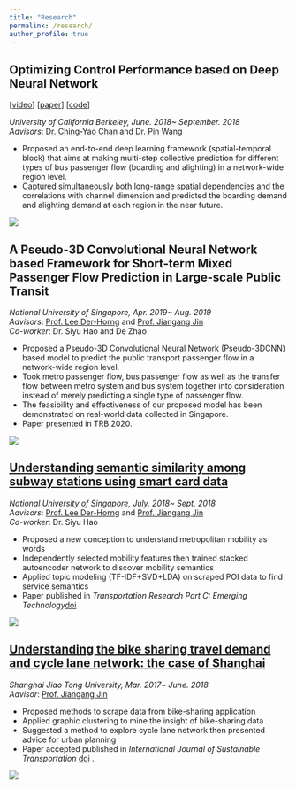 ```yaml
---
title: "Research"
permalink: /research/
author_profile: true
---
```



## Optimizing Control Performance based on Deep Neural Network 
[[video](https://www.youtube.com/watch?v=YOHQaaQjuyI)] [[paper](https://arxiv.org/pdf/1901.11212.pdf)] [[code](https://github.com/SHITIANYU-hue/Data-driven-control)]

*University of California Berkeley, June. 2018~ September. 2018*  
*Advisors*: [Dr. Ching-Yao Chan](https://path.berkeley.edu/ching-yao-chan) and [Dr. Pin Wang](https://path.berkeley.edu/pin-wang)  
* Proposed an end-to-end deep learning framework (spatial-temporal block) that aims at making multi-step collective prediction for different types of bus passenger flow (boarding and alighting) in a network-wide region level.
* Captured simultaneously both long-range spatial dependencies and the correlations with channel dimension and predicted the boarding demand and alighting demand at each region in the near future.

![](https://github.com/SHITIANYU-hue/SHITIANYU-hue.github.io/blob/master/files/control.png) 

## A Pseudo-3D Convolutional Neural Network based Framework for Short-term Mixed Passenger Flow Prediction in Large-scale Public Transit 
*National University of Singapore, Apr. 2019~ Aug. 2019*  
*Advisors*: [Prof. Lee Der-Horng](http://www.eng.nus.edu.sg/cee/people/ceeleedh/) and [Prof. Jiangang Jin](http://naoce.sjtu.edu.cn/en/teachershow.aspx?info_lb=24&info_id=8&flag=2)  
*Co-worker*: Dr. Siyu Hao and De Zhao  
*  Proposed a Pseudo-3D Convolutional Neural Network (Pseudo-3DCNN) based model to predict the public transport passenger flow in a network-wide region level.
*  Took metro passenger flow, bus passenger flow as well as the transfer flow between metro system and bus system together into consideration instead of merely predicting a single type of passenger flow.
*  The feasibility and effectiveness of our proposed model has been demonstrated on real-world data collected in Singapore.
*  Paper presented in TRB 2020.

![](http://zhuangdingyi.github.io/files/pseudo_3d.png) 


## [Understanding semantic similarity among subway stations using smart card data](https://zhuangdingyi.github.io/files/Final_report_prof_lee.pdf) 
*National University of Singapore, July. 2018~ Sept. 2018*  
*Advisors*: [Prof. Lee Der-Horng](https://www.eng.nus.edu.sg/cee/staff/lee-der-horng/) and [Prof. Jiangang Jin](http://naoce.sjtu.edu.cn/en/teachershow.aspx?info_lb=24&info_id=8&flag=2)  
*Co-worker*: Dr. Siyu Hao  
  * Proposed a new conception to understand metropolitan mobility as words  
  * Independently selected mobility features then trained stacked autoencoder network to discover mobility semantics  
  * Applied topic modeling (TF-IDF+SVD+LDA) on scraped POI data to find service semantics 
  * Paper published in *Transportation Research Part C: Emerging Technology*[doi](https://doi.org/10.1016/j.trc.2020.02.017) 

![](http://zhuangdingyi.github.io/files/stns.gif) 

## [Understanding the bike sharing travel demand and cycle lane network: the case of Shanghai](https://zhuangdingyi.github.io/files/2018-08-23-Pre-Bikesharing.pdf)  
*Shanghai Jiao Tong University, Mar. 2017~ June. 2018*  
*Advisor*: [Prof. Jiangang Jin](http://naoce.sjtu.edu.cn/en/teachershow.aspx?info_lb=24&info_id=8&flag=2)  
  * Proposed methods to scrape data from bike-sharing application  
  * Applied graphic clustering to mine the insight of bike-sharing data  
  * Suggested a method to explore cycle lane network then presented advice for urban planning  
  * Paper accepted published in *International Journal of Sustainable Transportation* [doi](https://www.tandfonline.com/doi/full/10.1080/15568318.2019.1699209) .

![](http://zhuangdingyi.github.io/files/geographic_barrier_titled.png) 
